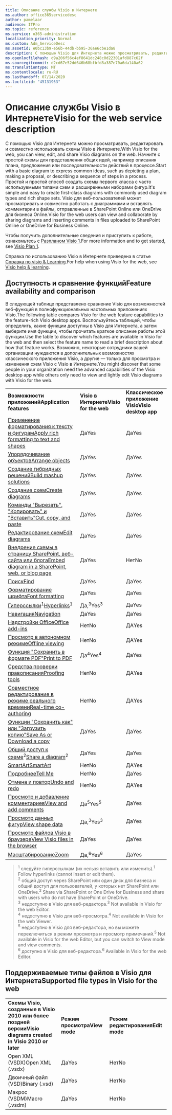 ```yaml
---
title: Описание службы Visio в Интернете
ms.author: office365servicedesc
author: pamelaar
audience: ITPro
ms.topic: reference
ms.service: o365-administration
localization_priority: Normal
ms.custom: Adm_ServiceDesc
ms.assetid: e0bc13b9-e56b-44db-bb95-36ae6cbe1da8
description: С помощью Visio для Интернета можно просматривать, редактировать и совместно использовать схемы Visio в Интернете.
ms.openlocfilehash: d9a206f56c4ef8641dc248c0d22301afd887c62f
ms.sourcegitcommit: d2cd67e52dd646b68bfbfd8a387e70a6da140a62
ms.translationtype: MT
ms.contentlocale: ru-RU
ms.lasthandoff: 07/14/2020
ms.locfileid: "45131953"
---
```

# <a name="visio-for-the-web-service-description"></a><span data-ttu-id="e94f9-103">Описание службы Visio в Интернете</span><span class="sxs-lookup"><span data-stu-id="e94f9-103">Visio for the web service description</span></span>

<span data-ttu-id="e94f9-104">С помощью Visio для Интернета можно просматривать, редактировать и совместно использовать схемы Visio в Интернете.</span><span class="sxs-lookup"><span data-stu-id="e94f9-104">With Visio for the web, you can view, edit, and share Visio diagrams on the web.</span></span> <span data-ttu-id="e94f9-105">Начните с простой схемы для представления общих идей, например описания плана, предложения или последовательности действий в процессе.</span><span class="sxs-lookup"><span data-stu-id="e94f9-105">Start with a basic diagram to express common ideas, such as depicting a plan, making a proposal, or describing a sequence of steps in a process.</span></span> <span data-ttu-id="e94f9-106">Простой и простой способ создать схемы первого класса с часто используемыми типами схем и расширенными наборами фигур.</span><span class="sxs-lookup"><span data-stu-id="e94f9-106">It's simple and easy to create first-class diagrams with commonly used diagram types and rich shape sets.</span></span> <span data-ttu-id="e94f9-107">Visio для веб-пользователей может просматривать и совместно работать с диаграммами и вставлять комментарии в файлы, отправленные в SharePoint Online или OneDrive для бизнеса Online.</span><span class="sxs-lookup"><span data-stu-id="e94f9-107">Visio for the web users can view and collaborate by sharing diagrams and inserting comments in files uploaded to SharePoint Online or OneDrive for Business Online.</span></span>
  
<span data-ttu-id="e94f9-108">Чтобы получить дополнительные сведения и приступить к работе, ознакомьтесь с [Разпланом Visio 1](https://products.office.com/en-US/visio/visio-online).</span><span class="sxs-lookup"><span data-stu-id="e94f9-108">For more information and to get started, see [Visio Plan 1](https://products.office.com/en-US/visio/visio-online).</span></span>
  
<span data-ttu-id="e94f9-109">Справка по использованию Visio в Интернете приведена в статье [Справка по visio & Learning](https://support.office.com/visio).</span><span class="sxs-lookup"><span data-stu-id="e94f9-109">For help when using Visio for the web, see [Visio help & learning](https://support.office.com/visio).</span></span>
  
## <a name="feature-availability-and-comparison"></a><span data-ttu-id="e94f9-110">Доступность и сравнение функций</span><span class="sxs-lookup"><span data-stu-id="e94f9-110">Feature availability and comparison</span></span>

<span data-ttu-id="e94f9-111">В следующей таблице представлено сравнение Visio для возможностей веб-функций в полнофункциональных настольных приложениях Visio.</span><span class="sxs-lookup"><span data-stu-id="e94f9-111">The following table compares Visio for the web feature capabilities to the feature-rich Visio desktop apps.</span></span> <span data-ttu-id="e94f9-112">Воспользуйтесь таблицей, чтобы определить, какие функции доступны в Visio для Интернета, а затем выберите имя функции, чтобы прочитать краткое описание работы этой функции.</span><span class="sxs-lookup"><span data-stu-id="e94f9-112">Use the table to discover which features are available in Visio for the web and then select the feature name to read a brief description about how that feature works.</span></span> <span data-ttu-id="e94f9-113">Возможно, некоторые сотрудники вашей организации нуждаются в дополнительных возможностях классического приложения Visio, а другие — только для просмотра и изменения схем Visio с Visio в Интернете.</span><span class="sxs-lookup"><span data-stu-id="e94f9-113">You might discover that some people in your organization need the advanced capabilities of the Visio desktop app while others only need to view and lightly edit Visio diagrams with Visio for the web.</span></span> 
  
||||
|:-----|:-----|:-----|
|<span data-ttu-id="e94f9-114">**Возможности приложений**</span><span class="sxs-lookup"><span data-stu-id="e94f9-114">**Application features**</span></span> <br/> |<span data-ttu-id="e94f9-115">**Visio в Интернете**</span><span class="sxs-lookup"><span data-stu-id="e94f9-115">**Visio for the web**</span></span> <br/> |<span data-ttu-id="e94f9-116">**Классическое приложение Visio**</span><span class="sxs-lookup"><span data-stu-id="e94f9-116">**Visio desktop app**</span></span> <br/> |
|[<span data-ttu-id="e94f9-117">Применение форматирования к тексту и фигурам</span><span class="sxs-lookup"><span data-stu-id="e94f9-117">Apply rich formatting to text and shapes</span></span>](visio-online.md#apply-rich-formatting-to-text-and-shapes) <br/> |<span data-ttu-id="e94f9-118">Да</span><span class="sxs-lookup"><span data-stu-id="e94f9-118">Yes</span></span>  <br/> |<span data-ttu-id="e94f9-119">Да</span><span class="sxs-lookup"><span data-stu-id="e94f9-119">Yes</span></span>  <br/> |
|[<span data-ttu-id="e94f9-120">Упорядочивание объектов</span><span class="sxs-lookup"><span data-stu-id="e94f9-120">Arrange objects</span></span>](visio-online.md#arrange-objects) <br/> |<span data-ttu-id="e94f9-121">Да</span><span class="sxs-lookup"><span data-stu-id="e94f9-121">Yes</span></span>  <br/> |<span data-ttu-id="e94f9-122">Да</span><span class="sxs-lookup"><span data-stu-id="e94f9-122">Yes</span></span>  <br/> |
|[<span data-ttu-id="e94f9-123">Создание гибридных решений</span><span class="sxs-lookup"><span data-stu-id="e94f9-123">Build mashup solutions</span></span>](visio-online.md#build-mashup-solutions) <br/> |<span data-ttu-id="e94f9-124">Да</span><span class="sxs-lookup"><span data-stu-id="e94f9-124">Yes</span></span>  <br/> |<span data-ttu-id="e94f9-125">Да</span><span class="sxs-lookup"><span data-stu-id="e94f9-125">Yes</span></span>  <br/> |
|[<span data-ttu-id="e94f9-126">Создание схем</span><span class="sxs-lookup"><span data-stu-id="e94f9-126">Create diagrams</span></span>](visio-online.md#create-diagrams) <br/> |<span data-ttu-id="e94f9-127">Да</span><span class="sxs-lookup"><span data-stu-id="e94f9-127">Yes</span></span>  <br/> |<span data-ttu-id="e94f9-128">Да</span><span class="sxs-lookup"><span data-stu-id="e94f9-128">Yes</span></span>  <br/> |
|[<span data-ttu-id="e94f9-129">Команды "Вырезать", "Копировать" и "Вставить"</span><span class="sxs-lookup"><span data-stu-id="e94f9-129">Cut, copy, and paste</span></span>](visio-online.md#cut-copy-and-paste) <br/> |<span data-ttu-id="e94f9-130">Да</span><span class="sxs-lookup"><span data-stu-id="e94f9-130">Yes</span></span>  <br/> |<span data-ttu-id="e94f9-131">Да</span><span class="sxs-lookup"><span data-stu-id="e94f9-131">Yes</span></span>  <br/> |
|[<span data-ttu-id="e94f9-132">Редактирование схем</span><span class="sxs-lookup"><span data-stu-id="e94f9-132">Edit diagrams</span></span>](visio-online.md#edit-diagrams) <br/> |<span data-ttu-id="e94f9-133">Да</span><span class="sxs-lookup"><span data-stu-id="e94f9-133">Yes</span></span>  <br/> |<span data-ttu-id="e94f9-134">Да</span><span class="sxs-lookup"><span data-stu-id="e94f9-134">Yes</span></span>  <br/> |
|[<span data-ttu-id="e94f9-135">Внедрение схемы в страницу SharePoint, веб-сайта или блога</span><span class="sxs-lookup"><span data-stu-id="e94f9-135">Embed diagram in a SharePoint, web, or blog page</span></span>](visio-online.md#embed-diagram-in-a-sharepoint-web-or-blog-page) <br/> |<span data-ttu-id="e94f9-136">Да</span><span class="sxs-lookup"><span data-stu-id="e94f9-136">Yes</span></span>  <br/> |<span data-ttu-id="e94f9-137">Нет</span><span class="sxs-lookup"><span data-stu-id="e94f9-137">No</span></span>  <br/> |
|[<span data-ttu-id="e94f9-138">Поиск</span><span class="sxs-lookup"><span data-stu-id="e94f9-138">Find</span></span>](visio-online.md#find) <br/> |<span data-ttu-id="e94f9-139">Да</span><span class="sxs-lookup"><span data-stu-id="e94f9-139">Yes</span></span>  <br/> |<span data-ttu-id="e94f9-140">Да</span><span class="sxs-lookup"><span data-stu-id="e94f9-140">Yes</span></span>  <br/> |
|[<span data-ttu-id="e94f9-141">Форматирование шрифта</span><span class="sxs-lookup"><span data-stu-id="e94f9-141">Font formatting</span></span>](visio-online.md#font-formatting) <br/> |<span data-ttu-id="e94f9-142">Да</span><span class="sxs-lookup"><span data-stu-id="e94f9-142">Yes</span></span>  <br/> |<span data-ttu-id="e94f9-143">Да</span><span class="sxs-lookup"><span data-stu-id="e94f9-143">Yes</span></span>  <br/> |
|<span data-ttu-id="e94f9-144">[Гиперссылки](visio-online.md#hyperlinks)<sup>1</sup></span><span class="sxs-lookup"><span data-stu-id="e94f9-144">[Hyperlinks](visio-online.md#hyperlinks)<sup>1</sup></span></span> <br/> |<span data-ttu-id="e94f9-145">Да,<sup>3</sup></span><span class="sxs-lookup"><span data-stu-id="e94f9-145">Yes<sup>3</sup></span></span> <br/> |<span data-ttu-id="e94f9-146">Да</span><span class="sxs-lookup"><span data-stu-id="e94f9-146">Yes</span></span>  <br/> |
|[<span data-ttu-id="e94f9-147">Навигация</span><span class="sxs-lookup"><span data-stu-id="e94f9-147">Navigation</span></span>](visio-online.md#navigation) <br/> |<span data-ttu-id="e94f9-148">Да</span><span class="sxs-lookup"><span data-stu-id="e94f9-148">Yes</span></span>  <br/> |<span data-ttu-id="e94f9-149">Да</span><span class="sxs-lookup"><span data-stu-id="e94f9-149">Yes</span></span>  <br/> |
|[<span data-ttu-id="e94f9-150">Надстройки Office</span><span class="sxs-lookup"><span data-stu-id="e94f9-150">Office add-ins</span></span>](visio-online.md#office-add-ins) <br/> |<span data-ttu-id="e94f9-151">Нет</span><span class="sxs-lookup"><span data-stu-id="e94f9-151">No</span></span>  <br/> |<span data-ttu-id="e94f9-152">ДА</span><span class="sxs-lookup"><span data-stu-id="e94f9-152">Yes</span></span>  <br/> |
|[<span data-ttu-id="e94f9-153">Просмотр в автономном режиме</span><span class="sxs-lookup"><span data-stu-id="e94f9-153">Offline viewing</span></span>](visio-online.md#offline-viewing) <br/> |<span data-ttu-id="e94f9-154">Нет</span><span class="sxs-lookup"><span data-stu-id="e94f9-154">No</span></span>  <br/> |<span data-ttu-id="e94f9-155">ДА</span><span class="sxs-lookup"><span data-stu-id="e94f9-155">Yes</span></span>  <br/> |
|[<span data-ttu-id="e94f9-156">Функция "Сохранить в формате PDF"</span><span class="sxs-lookup"><span data-stu-id="e94f9-156">Print to PDF</span></span>](visio-online.md#print-to-pdf) <br/> |<span data-ttu-id="e94f9-157">Да<sup>4</sup></span><span class="sxs-lookup"><span data-stu-id="e94f9-157">Yes<sup>4</sup></span></span> <br/> |<span data-ttu-id="e94f9-158">Да</span><span class="sxs-lookup"><span data-stu-id="e94f9-158">Yes</span></span>  <br/> |
|[<span data-ttu-id="e94f9-159">Средства проверки правописания</span><span class="sxs-lookup"><span data-stu-id="e94f9-159">Proofing tools</span></span>](visio-online.md#proofing-tools) <br/> |<span data-ttu-id="e94f9-160">Нет</span><span class="sxs-lookup"><span data-stu-id="e94f9-160">No</span></span>  <br/> |<span data-ttu-id="e94f9-161">ДА</span><span class="sxs-lookup"><span data-stu-id="e94f9-161">Yes</span></span>  <br/> |
|[<span data-ttu-id="e94f9-162">Совместное редактирование в режиме реального времени</span><span class="sxs-lookup"><span data-stu-id="e94f9-162">Real-time co-authoring</span></span>](visio-online.md#real-time-co-authoring) <br/> |<span data-ttu-id="e94f9-163">Нет</span><span class="sxs-lookup"><span data-stu-id="e94f9-163">No</span></span>  <br/> |<span data-ttu-id="e94f9-164">ДА</span><span class="sxs-lookup"><span data-stu-id="e94f9-164">Yes</span></span>  <br/> |
|[<span data-ttu-id="e94f9-165">Функции "Сохранить как" или "Загрузить копию"</span><span class="sxs-lookup"><span data-stu-id="e94f9-165">Save As or Download a copy</span></span>](visio-online.md#save-as-or-download-a-copy) <br/> |<span data-ttu-id="e94f9-166">Да</span><span class="sxs-lookup"><span data-stu-id="e94f9-166">Yes</span></span>  <br/> |<span data-ttu-id="e94f9-167">Да</span><span class="sxs-lookup"><span data-stu-id="e94f9-167">Yes</span></span>  <br/> |
|<span data-ttu-id="e94f9-168">[Общий доступ к схеме](visio-online.md#share-a-diagram)<sup>2</sup></span><span class="sxs-lookup"><span data-stu-id="e94f9-168">[Share a diagram](visio-online.md#share-a-diagram)<sup>2</sup></span></span> <br/> |<span data-ttu-id="e94f9-169">Да</span><span class="sxs-lookup"><span data-stu-id="e94f9-169">Yes</span></span>  <br/> |<span data-ttu-id="e94f9-170">Да</span><span class="sxs-lookup"><span data-stu-id="e94f9-170">Yes</span></span>  <br/> |
|[<span data-ttu-id="e94f9-171">SmartArt</span><span class="sxs-lookup"><span data-stu-id="e94f9-171">SmartArt</span></span>](visio-online.md#smartart) <br/> |<span data-ttu-id="e94f9-172">Нет</span><span class="sxs-lookup"><span data-stu-id="e94f9-172">No</span></span>  <br/> |<span data-ttu-id="e94f9-173">ДА</span><span class="sxs-lookup"><span data-stu-id="e94f9-173">Yes</span></span>  <br/> |
|[<span data-ttu-id="e94f9-174">Подробнее</span><span class="sxs-lookup"><span data-stu-id="e94f9-174">Tell Me</span></span>](visio-online.md#tell-me) <br/> |<span data-ttu-id="e94f9-175">Нет</span><span class="sxs-lookup"><span data-stu-id="e94f9-175">No</span></span>  <br/> |<span data-ttu-id="e94f9-176">Да</span><span class="sxs-lookup"><span data-stu-id="e94f9-176">Yes</span></span>  <br/> |
|[<span data-ttu-id="e94f9-177">Отмена и повтор</span><span class="sxs-lookup"><span data-stu-id="e94f9-177">Undo and redo</span></span>](visio-online.md#undo-and-redo) <br/> |<span data-ttu-id="e94f9-178">Нет</span><span class="sxs-lookup"><span data-stu-id="e94f9-178">No</span></span>  <br/> |<span data-ttu-id="e94f9-179">ДА</span><span class="sxs-lookup"><span data-stu-id="e94f9-179">Yes</span></span>  <br/> |
|[<span data-ttu-id="e94f9-180">Просмотр и добавление комментариев</span><span class="sxs-lookup"><span data-stu-id="e94f9-180">View and add comments</span></span>](visio-online.md#view-and-add-comments) <br/> |<span data-ttu-id="e94f9-181">Да<sup>5</sup></span><span class="sxs-lookup"><span data-stu-id="e94f9-181">Yes<sup>5</sup></span></span> <br/> |<span data-ttu-id="e94f9-182">Да</span><span class="sxs-lookup"><span data-stu-id="e94f9-182">Yes</span></span>  <br/> |
|[<span data-ttu-id="e94f9-183">Просмотр данных фигур</span><span class="sxs-lookup"><span data-stu-id="e94f9-183">View shape data</span></span>](visio-online.md#view-shape-data) <br/> |<span data-ttu-id="e94f9-184">Да,<sup>3</sup></span><span class="sxs-lookup"><span data-stu-id="e94f9-184">Yes<sup>3</sup></span></span> <br/> |<span data-ttu-id="e94f9-185">Да</span><span class="sxs-lookup"><span data-stu-id="e94f9-185">Yes</span></span>  <br/> |
|[<span data-ttu-id="e94f9-186">Просмотр файлов Visio в браузере</span><span class="sxs-lookup"><span data-stu-id="e94f9-186">View Visio files in the browser</span></span>](visio-online.md#view-visio-files-in-the-browser) <br/> |<span data-ttu-id="e94f9-187">Да</span><span class="sxs-lookup"><span data-stu-id="e94f9-187">Yes</span></span>  <br/> |<span data-ttu-id="e94f9-188">Да</span><span class="sxs-lookup"><span data-stu-id="e94f9-188">Yes</span></span>  <br/> |
|[<span data-ttu-id="e94f9-189">Масштабирование</span><span class="sxs-lookup"><span data-stu-id="e94f9-189">Zoom</span></span>](visio-online.md#zoom) <br/> |<span data-ttu-id="e94f9-190">Да,<sup>6</sup></span><span class="sxs-lookup"><span data-stu-id="e94f9-190">Yes<sup>6</sup></span></span> <br/> |<span data-ttu-id="e94f9-191">Да</span><span class="sxs-lookup"><span data-stu-id="e94f9-191">Yes</span></span>  <br/> |
   
> <span data-ttu-id="e94f9-192"><sup>1</sup> следуйте гиперссылкам (их нельзя вставить или изменить).</span><span class="sxs-lookup"><span data-stu-id="e94f9-192"><sup>1</sup> Follow hyperlinks (cannot insert or edit them).</span></span> 
<br/><span data-ttu-id="e94f9-193"><sup>2</sup> общий доступ через SharePoint или один диск для бизнеса и общий доступ для пользователей, у которых нет SharePoint или OneDrive.</span><span class="sxs-lookup"><span data-stu-id="e94f9-193"><sup>2</sup> Share via SharePoint or One Drive for Business and share with users who do not have SharePoint or OneDrive.</span></span> 
<br/> <span data-ttu-id="e94f9-194"><sup>3</sup> недоступно в Visio для веб-редактора.</span><span class="sxs-lookup"><span data-stu-id="e94f9-194"><sup>3</sup> Not available in Visio for the web Editor.</span></span>
<br/><span data-ttu-id="e94f9-195"><sup>4</sup> недоступно в Visio для веб-просмотра.</span><span class="sxs-lookup"><span data-stu-id="e94f9-195"><sup>4</sup> Not available in Visio for the web Viewer.</span></span> 
<br/><span data-ttu-id="e94f9-196"><sup>5</sup> недоступно в Visio для веб-редактора, но вы можете переключиться в режим просмотра и просмотр примечаний.</span><span class="sxs-lookup"><span data-stu-id="e94f9-196"><sup>5</sup> Not available in Visio for the web Editor, but you can switch to View mode and view comments.</span></span> 
<br/><span data-ttu-id="e94f9-197"><sup>6</sup> доступно в Visio для веб-редактора.</span><span class="sxs-lookup"><span data-stu-id="e94f9-197"><sup>6</sup> Available in Visio for the web Editor.</span></span> 
  
## <a name="supported-file-types-in-visio-for-the-web"></a><span data-ttu-id="e94f9-198">Поддерживаемые типы файлов в Visio для Интернета</span><span class="sxs-lookup"><span data-stu-id="e94f9-198">Supported file types in Visio for the web</span></span>

||||
|:-----|:-----|:-----|
|<span data-ttu-id="e94f9-199">**Схемы Visio, созданные в Visio 2010 или более поздней версии**</span><span class="sxs-lookup"><span data-stu-id="e94f9-199">**Visio diagrams created in Visio 2010 or later**</span></span> <br/> |<span data-ttu-id="e94f9-200">**Режим просмотра**</span><span class="sxs-lookup"><span data-stu-id="e94f9-200">**View mode**</span></span> <br/> |<span data-ttu-id="e94f9-201">**Режим редактирования**</span><span class="sxs-lookup"><span data-stu-id="e94f9-201">**Edit mode**</span></span> <br/> |
|<span data-ttu-id="e94f9-202">Open XML (VSDX)</span><span class="sxs-lookup"><span data-stu-id="e94f9-202">Open XML (.vsdx)</span></span>  <br/> |<span data-ttu-id="e94f9-203">Да</span><span class="sxs-lookup"><span data-stu-id="e94f9-203">Yes</span></span>  <br/> |<span data-ttu-id="e94f9-204">Нет</span><span class="sxs-lookup"><span data-stu-id="e94f9-204">No</span></span>  <br/> |
|<span data-ttu-id="e94f9-205">Двоичный файл (VSD)</span><span class="sxs-lookup"><span data-stu-id="e94f9-205">Binary (.vsd)</span></span>  <br/> |<span data-ttu-id="e94f9-206">Да</span><span class="sxs-lookup"><span data-stu-id="e94f9-206">Yes</span></span>  <br/> |<span data-ttu-id="e94f9-207">Нет</span><span class="sxs-lookup"><span data-stu-id="e94f9-207">No</span></span>  <br/> |
|<span data-ttu-id="e94f9-208">Макрос (VSDM)</span><span class="sxs-lookup"><span data-stu-id="e94f9-208">Macro (.vsdm)</span></span>  <br/> |<span data-ttu-id="e94f9-209">Да</span><span class="sxs-lookup"><span data-stu-id="e94f9-209">Yes</span></span>  <br/> |<span data-ttu-id="e94f9-210">Нет</span><span class="sxs-lookup"><span data-stu-id="e94f9-210">No</span></span>  <br/> |
   

